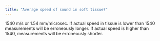 ```yaml
---
title: "Average speed of sound in soft tissue?"
---
```

1540 m/s or 1.54 mm/microsec. If actual speed in tissue is lower than 1540 measurements will be erroneously longer. If actual speed is higher than 1540, measurements will be erroneously shorter.

